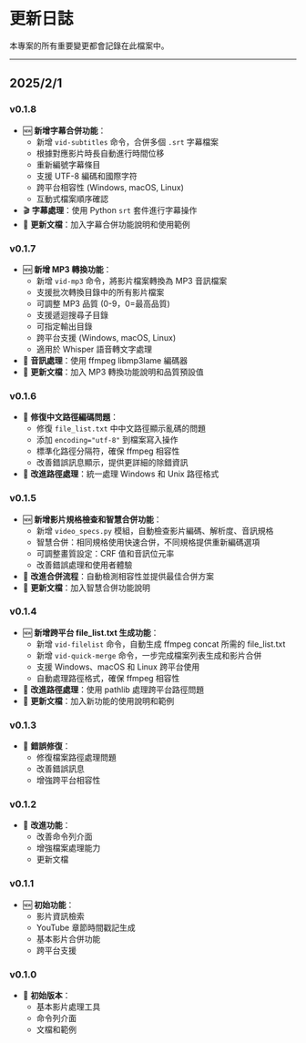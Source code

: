 # 更新日誌

本專案的所有重要變更都會記錄在此檔案中。

---

## **2025/2/1**
### **v0.1.8**
- 🆕 **新增字幕合併功能**：
  - 新增 `vid-subtitles` 命令，合併多個 `.srt` 字幕檔案
  - 根據對應影片時長自動進行時間位移
  - 重新編號字幕條目
  - 支援 UTF-8 編碼和國際字符
  - 跨平台相容性 (Windows, macOS, Linux)
  - 互動式檔案順序確認
- 🎬 **字幕處理**：使用 Python `srt` 套件進行字幕操作
- 📝 **更新文檔**：加入字幕合併功能說明和使用範例

### **v0.1.7**
- 🆕 **新增 MP3 轉換功能**：
  - 新增 `vid-mp3` 命令，將影片檔案轉換為 MP3 音訊檔案
  - 支援批次轉換目錄中的所有影片檔案
  - 可調整 MP3 品質 (0-9，0=最高品質)
  - 支援遞迴搜尋子目錄
  - 可指定輸出目錄
  - 跨平台支援 (Windows, macOS, Linux)
  - 適用於 Whisper 語音轉文字處理
- 🎵 **音訊處理**：使用 ffmpeg libmp3lame 編碼器
- 📝 **更新文檔**：加入 MP3 轉換功能說明和品質預設值

### **v0.1.6**
- 🐛 **修復中文路徑編碼問題**：
  - 修復 `file_list.txt` 中中文路徑顯示亂碼的問題
  - 添加 `encoding="utf-8"` 到檔案寫入操作
  - 標準化路徑分隔符，確保 ffmpeg 相容性
  - 改善錯誤訊息顯示，提供更詳細的除錯資訊
- 🔧 **改進路徑處理**：統一處理 Windows 和 Unix 路徑格式

### **v0.1.5**
- 🆕 **新增影片規格檢查和智慧合併功能**：
  - 新增 `video_specs.py` 模組，自動檢查影片編碼、解析度、音訊規格
  - 智慧合併：相同規格使用快速合併，不同規格提供重新編碼選項
  - 可調整畫質設定：CRF 值和音訊位元率
  - 改善錯誤處理和使用者體驗
- 🔧 **改進合併流程**：自動檢測相容性並提供最佳合併方案
- 📝 **更新文檔**：加入智慧合併功能說明

### **v0.1.4**
- 🆕 **新增跨平台 file_list.txt 生成功能**：
  - 新增 `vid-filelist` 命令，自動生成 ffmpeg concat 所需的 file_list.txt
  - 新增 `vid-quick-merge` 命令，一步完成檔案列表生成和影片合併
  - 支援 Windows、macOS 和 Linux 跨平台使用
  - 自動處理路徑格式，確保 ffmpeg 相容性
- 🔧 **改進路徑處理**：使用 pathlib 處理跨平台路徑問題
- 📝 **更新文檔**：加入新功能的使用說明和範例

### **v0.1.3**
- 🐛 **錯誤修復**：
  - 修復檔案路徑處理問題
  - 改善錯誤訊息
  - 增強跨平台相容性

### **v0.1.2**
- 🔧 **改進功能**：
  - 改善命令列介面
  - 增強檔案處理能力
  - 更新文檔

### **v0.1.1**
- 🆕 **初始功能**：
  - 影片資訊檢索
  - YouTube 章節時間戳記生成
  - 基本影片合併功能
  - 跨平台支援

### **v0.1.0**
- 🎉 **初始版本**：
  - 基本影片處理工具
  - 命令列介面
  - 文檔和範例 